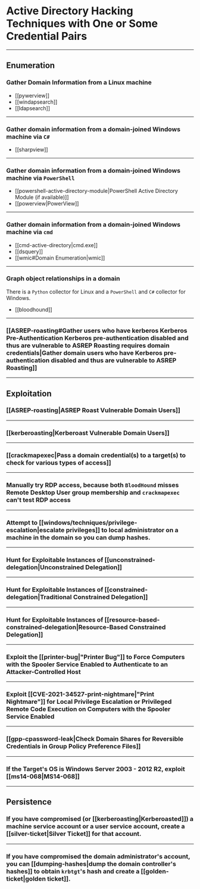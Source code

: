 # Active Directory Hacking Techniques with One or Some Credential Pairs

---

## Enumeration

### Gather Domain Information from a Linux machine

- [[pywerview]]
- [[windapsearch]]
- [[ldapsearch]]

---

### Gather domain information from a domain-joined Windows machine via `C#`

- [[sharpview]]

---

### Gather domain information from a domain-joined Windows machine via `PowerShell`

- [[powershell-active-directory-module|PowerShell Active Directory Module (if available)]]
- [[powerview|PowerView]]

---

### Gather domain information from a domain-joined Windows machine via `cmd`

- [[cmd-active-directory|cmd.exe]]
- [[dsquery]]
- [[wmic#Domain Enumeration|wmic]]

---

### Graph object relationships in a domain

There is a `Python` collector for Linux and a `PowerShell` and `C#` collector for Windows.

- [[bloodhound]]

---

### [[ASREP-roasting#Gather users who have kerberos Kerberos Pre-Authentication Kerberos pre-authentication disabled and thus are vulnerable to ASREP Roasting requires domain credentials|Gather domain users who have Kerberos pre-authentication disabled and thus are vulnerable to ASREP Roasting]]

---

## Exploitation

### [[ASREP-roasting|ASREP Roast Vulnerable Domain Users]]

---

### [[kerberoasting|Kerberoast Vulnerable Domain Users]]

---

### [[crackmapexec|Pass a domain credential(s) to a target(s) to check for various types of access]]

---

### Manually try RDP access, because both `BloodHound` misses **Remote Desktop User** group membership and `crackmapexec` can't test RDP access

---

### Attempt to [[windows/techniques/privilege-escalation|escalate privileges]] to local administrator on a machine in the domain so you can dump hashes.

---

### Hunt for Exploitable Instances of [[unconstrained-delegation|Unconstrained Delegation]]

---

### Hunt for Exploitable Instances of [[constrained-delegation|Traditional Constrained Delegation]]

---

### Hunt for Exploitable Instances of [[resource-based-constrained-delegation|Resource-Based Constrained Delegation]]

---

### Exploit the [[printer-bug|"Printer Bug"]] to Force Computers with the Spooler Service Enabled to Authenticate to an Attacker-Controlled Host

---

### Exploit [[CVE-2021-34527-print-nightmare|"Print Nightmare"]] for Local Privilege Escalation or Privileged Remote Code Execution on Computers with the Spooler Service Enabled

---

### [[gpp-cpassword-leak|Check Domain Shares for Reversible Credentials in Group Policy Preference Files]]

---

### If the Target's OS is Windows Server 2003 - 2012 R2, exploit [[ms14-068|MS14-068]]

---

## Persistence

### If you have compromised (or [[kerberoasting|Kerberoasted]]) a machine service account or a user service account, create a [[silver-ticket|Silver Ticket]] for that account. 

---

### If you have compromised the domain administrator's account, you can [[dumping-hashes|dump the domain controller's hashes]] to obtain `krbtgt`'s hash and create a [[golden-ticket|golden ticket]].
